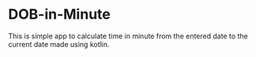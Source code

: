 # DOB-in-Minute

This is simple app to calculate time in minute from the entered date to the current date made using kotlin.
